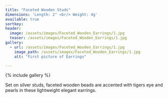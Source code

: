 ```yaml
---
title: "Faceted Wooden Studs"
dimensions: 'Length: 2" <br/> Weight: 4g'
available: true
sortkey: 
header:
  image: /assets/images/Faceted_Wooden_Earrings/1.jpg
  teaser: /assets/images/Faceted_Wooden_Earrings/1.jpg
gallery:
  - url: /assets/images/Faceted_Wooden_Earrings/1.jpg
    image_path: /assets/images/Faceted_Wooden_Earrings/1.jpg
    alt: "First picture of Earrings"

---
```



{% include gallery %}

Set on silver studs, faceted wooden beads are accented with tigers eye and pearls in these lightweight elegant earrings.